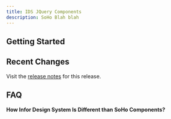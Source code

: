 ```yaml
---
title: IDS JQuery Components
description: SoHo Blah blah
---
```


## Getting Started



## Recent Changes

Visit the [release notes](./release-notes.html) for this release.

## FAQ

**How Infor Design System Is Different than SoHo Components?**
